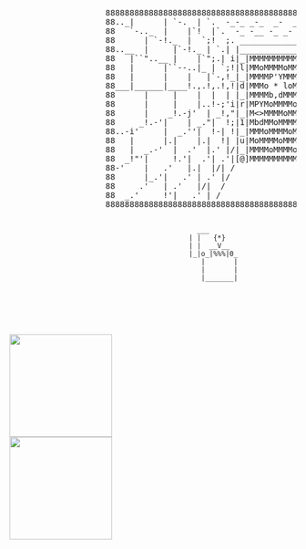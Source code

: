 <p align="center"> 
    <pre>
                    88888888888888888888888888888888888888888888888888888888888888888888888
                    88.._|      | `-.  | `.  -_-_ _-_  _-  _- -_ -  .'|   |.'|     |  _..88
                    88   `-.._  |    |`!  |`.  -_ -__ -_ _- _-_-  .'  |.;'   |   _.!-'|  88
                    88      | `-!._  |  `;!  ;. _______________ ,'| .-' |   _!.i'     |  88
                    88..__  |     |`-!._ | `.| |_______________||."'|  _!.;'   |     _|..88
                    88   |``"..__ |    |`";.| i|_|MMMMMMMMMMM|_|'| _!-|   |   _|..-|'    88
                    88   |      |``--..|_ | `;!|l|MMoMMMMoMMM|1|.'j   |_..!-'|     |     88
                    88   |      |    |   |`-,!_|_|MMMMP'YMMMM|_||.!-;'  |    |     |     88
                    88___|______|____!.,.!,.!,!|d|MMMo * loMM|p|,!,.!.,.!..__|_____|_____88
                    88      |     |    |  |  | |_|MMMMb,dMMMM|_|| |   |   |    |      |  88
                    88      |     |    |..!-;'i|r|MPYMoMMMMoM|r| |`-..|   |    |      |  88
                    88      |    _!.-j'  | _!,"|_|M<>MMMMoMMM|_||!._|  `i-!.._ |      |  88
                    88     _!.-'|    | _."|  !;|1|MbdMMoMMMMM|l|`.| `-._|    |``-.._  |  88
                    88..-i'     |  _.''|  !-| !|_|MMMoMMMMoMM|_|.|`-. | ``._ |     |``"..88
                    88   |      |.|    |.|  !| |u|MoMMMMoMMMM|n||`. |`!   | `".    |     88
                    88   |  _.-'  |  .'  |.' |/|_|MMMMoMMMMoM|_|! |`!  `,.|    |-._|     88
                    88  _!"'|     !.'|  .'| .'|[@]MMMMMMMMMMM[@] \|  `. | `._  |   `-._  88
                    88-'    |   .'   |.|  |/| /                 \|`.  |`!    |.|      |`-88
                    88      |_.'|   .' | .' |/                   \  \ |  `.  | `._-   |  88
                    88     .'   | .'   |/|  /                     \ |`!   |`.|    `.  |  88
                    88  _.'     !'|   .' | /                       \|  `  |  `.    |`.|  88
                    8888888888888888888888888888888888888888888888888888888888888888(FL)888
                      
                                                  ___    
                                                | |   {*}
                                                | |  __V__
                                                |_|o_|%%%|0_
                                                   |       |
                                                   |       |
                                                   |_______|
     
</p>

<div>     
<a href = "https://github.com/anuraghazra/github-readme-stats"><img height="180em" src=https://github-readme-stats.vercel.app/api?username=Shahriar-0&theme=github_dark&langs_count=12&layout=compact&hide=stars&count_private=true&show_icons=true&bg_color=00000000&alt="Top_Langs"/>
<img height="180em" src="https://github-readme-stats.vercel.app/api/top-langs/?username=Shahriar-0&layout=compact&langs_count=7&theme=rose_pine"/>
</div>

<!-- <img height="180em" srt="//github-readme-stats.vercel.app/api/wakatime?username=Shahriar-0)](https://github.com/anuraghazra/github-readme-stats)"/> -->
